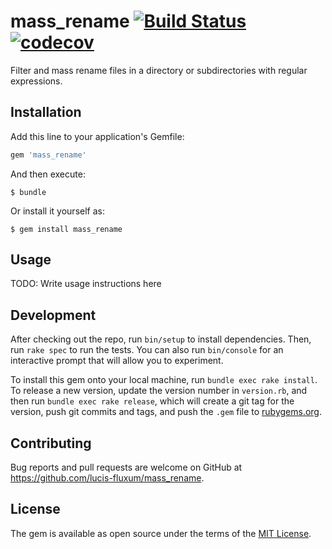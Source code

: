 # mass_rename [![Build Status](https://travis-ci.org/lucis-fluxum/mass_rename.svg?branch=master)](https://travis-ci.org/lucis-fluxum/mass_rename) [![codecov](https://codecov.io/gh/lucis-fluxum/mass_rename/branch/master/graph/badge.svg)](https://codecov.io/gh/lucis-fluxum/mass_rename)

Filter and mass rename files in a directory or subdirectories with regular expressions.

## Installation

Add this line to your application's Gemfile:

```ruby
gem 'mass_rename'
```

And then execute:

    $ bundle

Or install it yourself as:

    $ gem install mass_rename

## Usage

TODO: Write usage instructions here

## Development

After checking out the repo, run `bin/setup` to install dependencies. Then, run `rake spec` to run the tests. You can also run `bin/console` for an interactive prompt that will allow you to experiment.

To install this gem onto your local machine, run `bundle exec rake install`. To release a new version, update the version number in `version.rb`, and then run `bundle exec rake release`, which will create a git tag for the version, push git commits and tags, and push the `.gem` file to [rubygems.org](https://rubygems.org).

## Contributing

Bug reports and pull requests are welcome on GitHub at https://github.com/lucis-fluxum/mass_rename.

## License

The gem is available as open source under the terms of the [MIT License](http://opensource.org/licenses/MIT).
